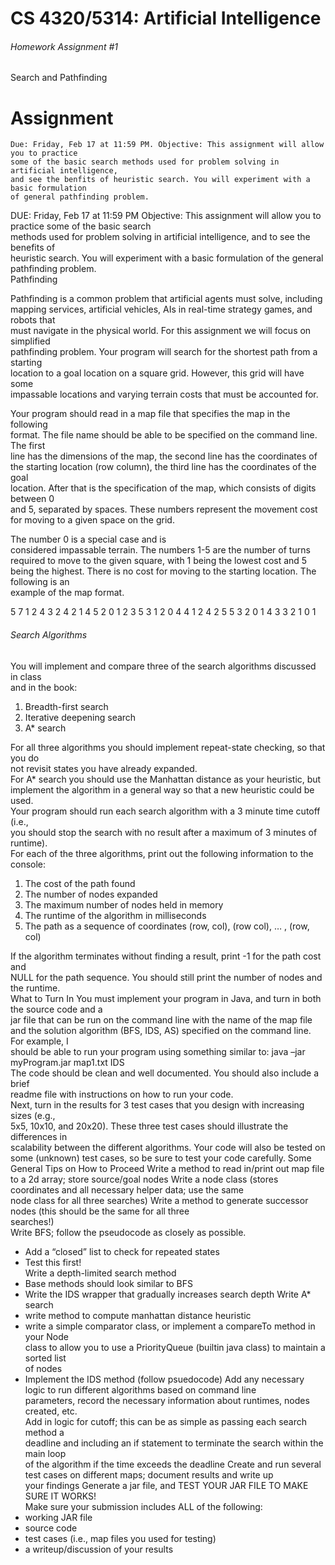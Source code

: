 CS	4320/5314: Artificial Intelligence 
======

###### Homework	Assignment	#1
Search	and	Pathfinding

Assignment
======

	Due: Friday, Feb 17 at 11:59 PM. Objective: This assignment will allow you to practice 
	some of the basic search methods used for problem solving in artificial intelligence, 
	and see the benfits of heuristic search. You will experiment with a basic formulation 
	of general pathfinding problem.

DUE:	Friday,	Feb	17 at	11:59	PM
Objective:	This	assignment	will	allow	you	to	practice	some	of	the	basic	search	
methods	used	for	problem	solving	in	artificial	intelligence,	and	to	see	the	benefits	of	
heuristic	search.	You will	experiment	with	a	basic formulation	of	the	general	
pathfinding	problem.	
Pathfinding


Pathfinding	is	a	common	problem	that	artificial	agents	must	solve,	including
mapping	services,	artificial	vehicles, AIs	in	real-time	strategy	games, and	robots	that	
must	navigate	in	the	physical	world.	For	this	assignment	we	will	focus	on	simplified	
pathfinding	problem.	Your	program	will	search	for	the	shortest	path	from	a	starting	
location	to	a	goal	location	on	a	square	grid.	However,	this	grid	will	have	some	
impassable	locations	and	varying	terrain	costs	that	must	be	accounted	for.	

Your	program	should	read	in	a	map	file	that	specifies	the	map	in	the	following	
format.	 The	file	name	should	be	able	to	be	specified	on	the	command	line.	The	first	
line	has	the	dimensions	of	the	map,	the	second	line	has	the	coordinates	of	the	
starting location (row	column),	the	third	line	has	the	coordinates	of	the	goal	
location.	After	that	is	the	specification	of	the	map,	which	consists	of	digits	between	0	
and	5,	separated	by	spaces.	These	numbers	represent	the	movement	cost	for	
moving	to	a	given	space	on	the	grid.	

The	number	0	is	a	special	case	and	is	
considered	impassable	terrain. The	numbers	1-5 are	the	number	of	turns	
required	to	move	to	the	given	square,	with 1	being	the	lowest	cost	and	5 being	the	
highest.	 There	is	no	cost	for	moving	to	the	starting	location. The	following	is	an	
example	of	the	map	format.	

5	7
1	2
4	3
2	4	2	1	4	5 2
0	1	2	3	5	3 1
2	0	4	4	1	2 4
2	5	5 3	2	0	1
4	3	3	2	1	0	1

###### Search	Algorithms

You	will	implement	and	compare	three	of	the	search	algorithms	discussed	in	class	
and	in	the	book:
1) Breadth-first	search
2) Iterative	deepening	search
3) A*	search

For	all	three	algorithms	you	should	implement	repeat-state	checking,	so	that	you	do	
not	revisit	states	you	have	already	expanded.	
For	A*	search	you	should	use	the	Manhattan	distance	as	your	heuristic,	but	
implement	the	algorithm	in	a	general	way	so	that	a	new	heuristic	could	be	used.	
Your	program	should	run	each	search	algorithm	with	a	3 minute	time	cutoff	(i.e.,	
you	should	stop	the	search	with	no	result	after	a	maximum	of	3 minutes	of	runtime).	
For	each	of	the	three	algorithms,	print	out	the	following	information	to	the	console:

1) The	cost	of	the	path	found
2) The	number	of	nodes	expanded
3) The	maximum	number	of	nodes	held	in	memory
4) The	runtime	of	the	algorithm	in	milliseconds
5) The	path	as	a	sequence	of	coordinates	(row,	col),	(row	col),	…	,	(row,	col)

If	the	algorithm	terminates	without	finding	a	result,	print	-1	for	the	path	cost and	
NULL	for	the	path	sequence.	You	should	still	print	the	number	of	nodes	and	the	
runtime.	
What	to	Turn	In
You	must	implement	your	program	in	Java,	and	turn	in	both	the	source	code	and	a	
jar	file	that	can	be	run	on	the	command	line	with	the	name	of	the	map	file	and	the	
solution	algorithm	(BFS,	IDS,	AS)	specified	on	the	command	line.		For	example,	I	
should	be	able	to	run	your	program	using	something	similar	to:
java	–jar	myProgram.jar	map1.txt	IDS		
The	code	should	be	clean	and	well	documented.	 You	should	also	include	a	brief	
readme	file	with	instructions	on	how	to	run	your	code.	
Next,	turn	in	the	results	for	3	test	cases	that	you	design	with	increasing	sizes	(e.g.,	
5x5,	10x10,	and	20x20).		These	three	test	cases	should	illustrate	the	differences	in	
scalability	between	the	different	algorithms.	Your	code	will	also	be	tested	on	
some	(unknown)	test	cases,	so	be	sure	to	test	your	code	carefully.
Some	General	Tips	on	How	to	Proceed
Write	a	method	to	read	in/print	out	map	file	to	a	2d	array;	store	source/goal	nodes
Write	a	node	class	(stores	coordinates	and	all	necessary	helper	data;	use	the	same	
node	class	for	all	three	searches)
Write	a	method	to	generate	successor	nodes	(this	should	be	the	same	for	all	three	
searches!)	
Write	BFS;	follow	the	pseudocode	as	closely	as	possible.		
*	Add	a	“closed”	list	to	check	for	repeated	states
*	Test	this	first!	
Write	a	depth-limited	search	method
*	Base	methods	should	look	similar	to	BFS
*	Write	the	IDS	wrapper	that	gradually	increases	search	depth
Write	A*	search
*	write	method	to	compute	manhattan	distance	heuristic
*	write	a	simple	comparator	class,	or	implement	a	compareTo	method	in	your	Node	
class	to	allow	you	to	use	a	PriorityQueue	(builtin	java	class)	to	maintain	a	sorted	list	
of	nodes
*	Implement	the	IDS	method	(follow	psuedocode)
Add	any	necessary	logic	to	run	different	algorithms	based	on	command	line	
parameters,	record	the	necessary	information	about	runtimes,	nodes	created,	etc.	
Add	in	logic	for	cutoff;	this	can	be	as	simple	as	passing	each	search	method	a	
deadline	and	including	an	if	statement	to	terminate	the	search	within	the	main	loop	
of	the	algorithm	if	the	time	exceeds	the	deadline
Create	and	run	several	test	cases	on	different	maps;	document	results	and	write	up	
your	findings
Generate	a	jar	file,	and	TEST	YOUR	JAR	FILE	TO	MAKE	SURE	IT	WORKS!	
Make	sure	your	submission	includes	ALL	of	the	following:
*	working	JAR	file
*	source	code
*	test	cases	(i.e.,	map	files	you	used	for	testing)
*	a	writeup/discussion	of	your	results
